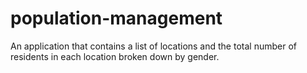 # population-management
An application that contains a list of locations and the total number of residents in each location broken down by gender.
